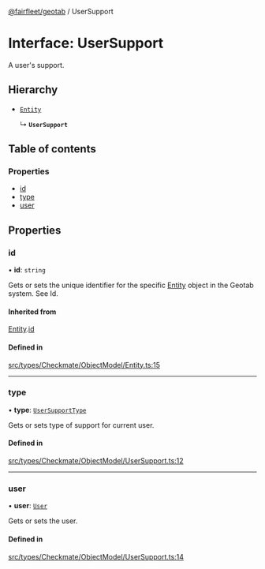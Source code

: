 [@fairfleet/geotab](../README.md) / UserSupport

# Interface: UserSupport

A user's support.

## Hierarchy

- [`Entity`](Entity.md)

  ↳ **`UserSupport`**

## Table of contents

### Properties

- [id](UserSupport.md#id)
- [type](UserSupport.md#type)
- [user](UserSupport.md#user)

## Properties

### id

• **id**: `string`

Gets or sets the unique identifier for the specific [Entity](Entity.md) object in the Geotab system. See Id.

#### Inherited from

[Entity](Entity.md).[id](Entity.md#id)

#### Defined in

[src/types/Checkmate/ObjectModel/Entity.ts:15](https://github.com/fairfleet/geotab/blob/d57d931/src/types/Checkmate/ObjectModel/Entity.ts#L15)

___

### type

• **type**: [`UserSupportType`](../README.md#usersupporttype)

Gets or sets type of support for current user.

#### Defined in

[src/types/Checkmate/ObjectModel/UserSupport.ts:12](https://github.com/fairfleet/geotab/blob/d57d931/src/types/Checkmate/ObjectModel/UserSupport.ts#L12)

___

### user

• **user**: [`User`](User.md)

Gets or sets the user.

#### Defined in

[src/types/Checkmate/ObjectModel/UserSupport.ts:14](https://github.com/fairfleet/geotab/blob/d57d931/src/types/Checkmate/ObjectModel/UserSupport.ts#L14)
